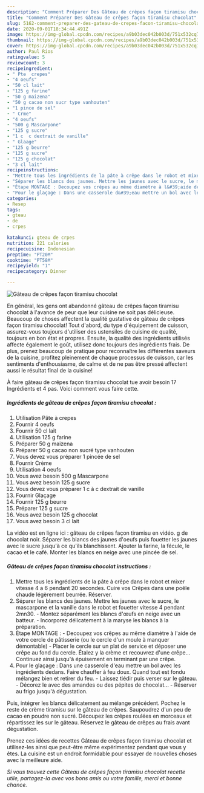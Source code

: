 ```yaml
---
description: "Comment Préparer Des Gâteau de crêpes façon tiramisu chocolat"
title: "Comment Préparer Des Gâteau de crêpes façon tiramisu chocolat"
slug: 5162-comment-preparer-des-gateau-de-crepes-facon-tiramisu-chocolat
date: 2020-09-01T18:34:44.491Z
image: https://img-global.cpcdn.com/recipes/a9b03dec042b003d/751x532cq70/gateau-de-crepes-facon-tiramisu-chocolat-photo-principale-de-la-recette.jpg
thumbnail: https://img-global.cpcdn.com/recipes/a9b03dec042b003d/751x532cq70/gateau-de-crepes-facon-tiramisu-chocolat-photo-principale-de-la-recette.jpg
cover: https://img-global.cpcdn.com/recipes/a9b03dec042b003d/751x532cq70/gateau-de-crepes-facon-tiramisu-chocolat-photo-principale-de-la-recette.jpg
author: Paul Rios
ratingvalue: 5
reviewcount: 3
recipeingredient:
- " Pte  crepes"
- "4 oeufs"
- "50 cl lait"
- "125 g farine"
- "50 g maizena"
- "50 g cacao non sucr type vanhouten"
- "1 pince de sel"
- " Crme"
- "4 oeufs"
- "500 g Mascarpone"
- "125 g sucre"
- "1 c  c dextrait de vanille"
- " Glaage"
- "125 g beurre"
- "125 g sucre"
- "125 g chocolat"
- "3 cl lait"
recipeinstructions:
- "Mettre tous les ingrédients de la pâte à crêpe dans le robot et mixer vitesse 4 a 6 pendant 20 secondes. Cuire vos Crêpes dans une poêle chaude légèrement beurrée. Réserver."
- "Séparer les blancs des jaunes. Mettre les jaunes avec le sucre, le mascarpone et la vanille dans le robot et fouetter vitesse 4 pendant 2mn30. Montez séparément les blancs d&#39;œufs en neige avec un batteur. Incorporez délicatement à la maryse les blancs à la préparation."
- "Étape MONTAGE : Decoupez vos crêpes au même diamètre à l&#39;aide de votre cercle de pâtisserie (ou le cercle d&#39;un moule à manquer démontable) Placer le cercle sur un plat de service et déposer une crêpe au fond du cercle. Étalez y la crème et recouvrez d&#39;une crêpe... Continuez ainsi jusqu&#39;à épuisement en terminant par une crêpe."
- "Pour le glaçage : Dans une casserole d&#39;eau mettre un bol avec les ingrédients dedans. Faire chauffer à feu doux. Quand tout est fondu mélangez bien et retirer du feu. Laissez tiédir puis verser sur le gâteau. Décorez le avec des amandes ou des pépites de chocolat... Réserver au frigo jusqu&#39;à dégustation."
categories:
- Resep
tags:
- gteau
- de
- crpes

katakunci: gteau de crpes 
nutrition: 221 calories
recipecuisine: Indonesian
preptime: "PT20M"
cooktime: "PT58M"
recipeyield: "1"
recipecategory: Dinner

---
```



![Gâteau de crêpes façon tiramisu chocolat](https://img-global.cpcdn.com/recipes/a9b03dec042b003d/751x532cq70/gateau-de-crepes-facon-tiramisu-chocolat-photo-principale-de-la-recette.jpg)

En général, les gens ont abandonné gâteau de crêpes façon tiramisu chocolat à l'avance de peur que leur cuisine ne soit pas délicieuse. Beaucoup de choses affectent la qualité gustative de gâteau de crêpes façon tiramisu chocolat! Tout d'abord, du type d'équipement de cuisson, assurez-vous toujours d'utiliser des ustensiles de cuisine de qualité, toujours en bon état et propres. Ensuite, la qualité des ingrédients utilisés affecte également le goût, utilisez donc toujours des ingrédients frais. De plus, prenez beaucoup de pratique pour reconnaître les différentes saveurs de la cuisine, profitez pleinement de chaque processus de cuisson, car les sentiments d'enthousiasme, de calme et de ne pas être pressé affectent aussi le résultat final de la cuisine!

<!--inarticleads1-->

À faire gâteau de crêpes façon tiramisu chocolat tue avoir besoin 17 Ingrédients et 4 pas. Voici comment vous faire cette.

##### Ingrédients de gâteau de crêpes façon tiramisu chocolat :

1. Utilisation  Pâte à crepes
1. Fournir 4 oeufs
1. Fournir 50 cl lait
1. Utilisation 125 g farine
1. Préparer 50 g maizena
1. Préparer 50 g cacao non sucré type vanhouten
1. Vous devez vous préparer 1 pincée de sel
1. Fournir  Crème
1. Utilisation 4 oeufs
1. Vous avez besoin 500 g Mascarpone
1. Vous avez besoin 125 g sucre
1. Vous devez vous préparer 1 c à c dextrait de vanille
1. Fournir  Glaçage
1. Fournir 125 g beurre
1. Préparer 125 g sucre
1. Vous avez besoin 125 g chocolat
1. Vous avez besoin 3 cl lait


La vidéo est en ligne ici : gâteau de crêpes façon tiramisu en vidéo. g de chocolat noir. Séparer les blancs des jaunes d&#39;oeufs puis fouetter les jaunes avec le sucre jusqu&#39;à ce qu&#39;ils blanchissent. Ajouter la farine, la fécule, le cacao et le café. Monter les blancs en neige avec une pincée de sel. 

<!--inarticleads2-->

##### Gâteau de crêpes façon tiramisu chocolat instructions :

1. Mettre tous les ingrédients de la pâte à crêpe dans le robot et mixer vitesse 4 a 6 pendant 20 secondes. Cuire vos Crêpes dans une poêle chaude légèrement beurrée. Réserver.
1. Séparer les blancs des jaunes. Mettre les jaunes avec le sucre, le mascarpone et la vanille dans le robot et fouetter vitesse 4 pendant 2mn30. - Montez séparément les blancs d&#39;œufs en neige avec un batteur. - Incorporez délicatement à la maryse les blancs à la préparation.
1. Étape MONTAGE : - Decoupez vos crêpes au même diamètre à l&#39;aide de votre cercle de pâtisserie (ou le cercle d&#39;un moule à manquer démontable) - Placer le cercle sur un plat de service et déposer une crêpe au fond du cercle. Étalez y la crème et recouvrez d&#39;une crêpe... Continuez ainsi jusqu&#39;à épuisement en terminant par une crêpe.
1. Pour le glaçage : Dans une casserole d&#39;eau mettre un bol avec les ingrédients dedans. Faire chauffer à feu doux. Quand tout est fondu mélangez bien et retirer du feu. - Laissez tiédir puis verser sur le gâteau. - Décorez le avec des amandes ou des pépites de chocolat... - Réserver au frigo jusqu&#39;à dégustation.


Puis, intégrer les blancs délicatement au mélange précédent. Pochez le reste de crème tiramisu sur le gâteau de crêpes. Saupoudrez d&#39;un peu de cacao en poudre non sucré. Découpez les crêpes roulées en morceaux et répartissez les sur le gâteau. Réservez le gâteau de crêpes au frais avant dégustation. 

<!--inarticleads1-->

<p>
Prenez ces idées de recettes Gâteau de crêpes façon tiramisu chocolat et utilisez-les ainsi que peut-être même expérimentez pendant que vous y êtes. La cuisine est un endroit formidable pour essayer de nouvelles choses avec la meilleure aide.
</p>

<p>
<i>Si vous trouvez cette Gâteau de crêpes façon tiramisu chocolat recette utile, partagez-la avec vos bons amis ou votre famille, merci et bonne chance.</i>
</p>
